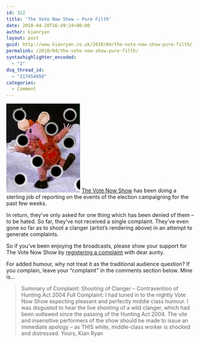 ```yaml
---
id: 322
title: 'The Vote Now Show – Pure Filth'
date: 2010-04-28T16:49:24+00:00
author: kianryan
layout: post
guid: http://www.kianryan.co.uk/2010/04/the-vote-now-show-pure-filth/
permalink: /2010/04/the-vote-now-show-pure-filth/
syntaxhighlighter_encoded:
  - "1"
dsq_thread_id:
  - "217454950"
categories:
  - Comment
---
```


![Clanger](/assets/images/2010/04/clanger.jpg) [The Vote Now Show](http://www.bbc.co.uk/programmes/b00ry8mt) has been doing a sterling job of reporting on the events of the election campaigning for the past few weeks.

In return, they’ve only asked for one thing which has been denied of them – to be hated. So far, they’ve not received a single complaint. They’ve even gone so far as to shoot a clanger (artist’s rendering above) in an attempt to generate complaints.

So if you’ve been enjoying the broadcasts, please show your support for The Vote Now Show by [registering a complaint](https://www.bbc.co.uk/complaints/forms/) with dear aunty.

For added humour, why not treat it as the traditional audience question? If you complain, leave your “complaint” in the comments section below. Mine is…

> Summary of Complaint: Shooting of Clanger – Contravention of Hunting Act 2004 Full Complaint: I had tuned in to the nightly Vote Now Show expecting pleasant and perfectly middle class humour. I was disgusted to hear the live shooting of a wild clanger, which had been outlawed since the passing of the Hunting Act 2004. The vile and insensitive performers of the show should be made to issue an immediate apology – as THIS white, middle-class worker is shocked and distressed. Yours, Kian Ryan